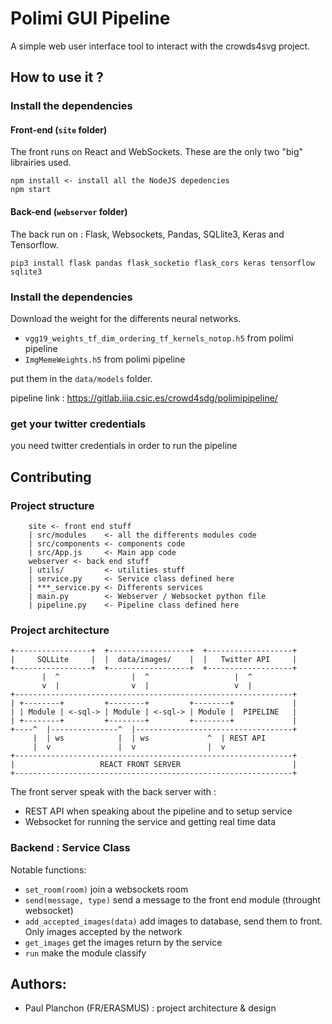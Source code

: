 # Polimi GUI Pipeline
A simple web user interface tool to interact with the crowds4svg project.

## How to use it ?

### Install the dependencies
#### Front-end (`site` folder)
The front runs on React and WebSockets. These are the only two "big" librairies used.
```
npm install <- install all the NodeJS depedencies
npm start   
```

#### Back-end (`webserver` folder)
The back run on : Flask, Websockets, Pandas, SQLlite3, Keras and Tensorflow.
```
pip3 install flask pandas flask_socketio flask_cors keras tensorflow sqlite3
```

### Install the dependencies
Download the weight for the differents neural networks.
 - `vgg19_weights_tf_dim_ordering_tf_kernels_notop.h5` from polimi pipeline
 - `ImgMemeWeights.h5` from polimi pipeline

put them in the `data/models` folder.

pipeline link : https://gitlab.iiia.csic.es/crowd4sdg/polimipipeline/

### get your twitter credentials
you need twitter credentials in order to run the pipeline

## Contributing
### Project structure
```
    site <- front end stuff
    | src/modules    <- all the differents modules code
    | src/components <- components code
    | src/App.js     <- Main app code
    webserver <- back end stuff
    | utils/         <- utilities stuff
    | service.py     <- Service class defined here
    | ***_service.py <- Differents services
    | main.py        <- Webserver / Websocket python file
    | pipeline.py    <- Pipeline class defined here
```

### Project architecture
```
+-----------------+  +------------------+  +-------------------+
|     SQLLite     |  |  data/images/    |  |   Twitter API     |
+-----------------+  +------------------+  +-------------------+
       |  ^                |  ^                   |  ^
       v  |                v  |                   v  |
+--------------------------------------------------------------+
| +--------+         +--------+         +--------+             |
| | Module | <-sql-> | Module | <-sql-> | Module |  PIPELINE   |
| +--------+         +--------+         +--------+             |
+----^  |---------------^  |-----------------------------------+
     |  | ws            |  | ws             ^  | REST API
     |  v               |  v                |  v
+--------------------------------------------------------------+
|                   REACT FRONT SERVER                         |
+--------------------------------------------------------------+
```

The front server speak with the back server with :
 - REST API when speaking about the pipeline and to setup service
 - Websocket for running the service and getting real time data

### Backend : Service Class
Notable functions:
 - `set_room(room)` join a websockets room
 - `send(message, type)` send a message to the front end module (throught websocket)
 - `add_accepted_images(data)` add images to database, send them to front. Only images accepted by the network
 - `get_images` get the images return by the service
 - `run` make the module classify

## Authors:
 - Paul Planchon (FR/ERASMUS) : project architecture & design
